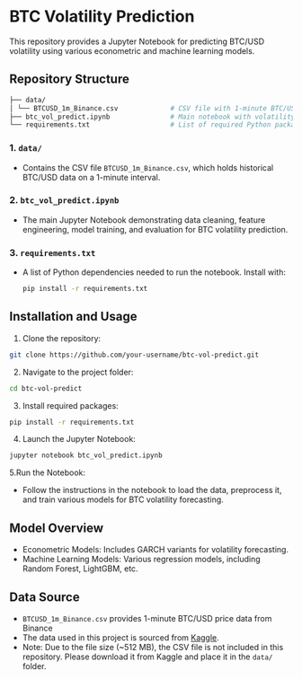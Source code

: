 # BTC Volatility Prediction

This repository provides a Jupyter Notebook for predicting BTC/USD volatility using various econometric and machine learning models. 

## Repository Structure

```bash
├── data/ 
│ └── BTCUSD_1m_Binance.csv             # CSV file with 1-minute BTC/USD data. Is not included in the repository due to its large size.
├── btc_vol_predict.ipynb               # Main notebook with volatility prediction code 
└── requirements.txt                    # List of required Python packages
```

### 1. `data/`
- Contains the CSV file `BTCUSD_1m_Binance.csv`, which holds historical BTC/USD data on a 1-minute interval.

### 2. `btc_vol_predict.ipynb`
- The main Jupyter Notebook demonstrating data cleaning, feature engineering, model training, and evaluation for BTC volatility prediction.

### 3. `requirements.txt`
- A list of Python dependencies needed to run the notebook. Install with:
  ```bash
  pip install -r requirements.txt

## Installation and Usage

1. Clone the repository:
```bash
git clone https://github.com/your-username/btc-vol-predict.git
```

2. Navigate to the project folder:
```bash
cd btc-vol-predict
```

3. Install required packages:
```bash
pip install -r requirements.txt
```

4. Launch the Jupyter Notebook:
```bash
jupyter notebook btc_vol_predict.ipynb
```

5.Run the Notebook:
- Follow the instructions in the notebook to load the data, preprocess it, and train various models for BTC volatility forecasting.

## Model Overview

- Econometric Models: Includes GARCH variants for volatility forecasting.
- Machine Learning Models: Various regression models, including Random Forest, LightGBM, etc.

## Data Source
- `BTCUSD_1m_Binance.csv` provides 1-minute BTC/USD price data from Binance
- The data used in this project is sourced from [Kaggle](https://www.kaggle.com/datasets/imranbukhari/comprehensive-btcusd-1m-data).
- Note: Due to the file size (~512 MB), the CSV file is not included in this repository. Please download it from Kaggle and place it in the `data/` folder.

